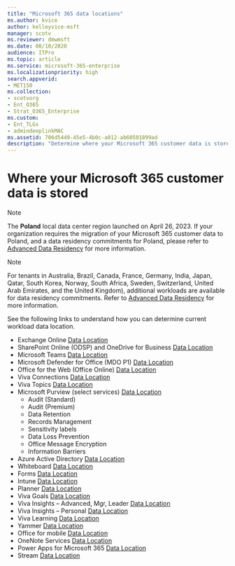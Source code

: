 ```yaml
---
title: "Microsoft 365 data locations"
ms.author: kvice
author: kelleyvice-msft
manager: scotv
ms.reviewer: dmwmsft
ms.date: 08/10/2020
audience: ITPro
ms.topic: article
ms.service: microsoft-365-enterprise
ms.localizationpriority: high
search.appverid:
- MET150
ms.collection: 
- scotvorg
- Ent_O365
- Strat_O365_Enterprise
ms.custom:
- Ent_TLGs
- admindeeplinkMAC
ms.assetid: 706d5449-45e5-4b0c-a012-ab60501899ad
description: "Determine where your Microsoft 365 customer data is stored worldwide"
---
```


# Where your Microsoft 365 customer data is stored

>[!NOTE]
>The **Poland** local data center region launched on April 26, 2023.  If your organization requires the migration of your Microsoft 365 customer data to Poland, and a data residency commitments for Poland, please refer to [Advanced Data Residency](advanced-data-residency.md) for more information.

>[!NOTE]
> For tenants in Australia, Brazil, Canada, France, Germany, India, Japan, Qatar, South Korea, Norway, South Africa, Sweden, Switzerland, United Arab Emirates, and the United Kingdom), additional workloads are available for data residency commitments.  Refer to [Advanced Data Residency](advanced-data-residency.md) for more information.


See the following links to understand how you can determine current workload data location.

- Exchange Online [Data Location](m365-dr-workload-exo#how-can-i-determine-customer-data-location)
- SharePoint Online (ODSP) and OneDrive for Business [Data Location](m365-dr-workload-spo.md#how-can-i-determine-customer-data-location)
- Microsoft Teams [Data Location](m365-dr-workload-teams.md#how-can-i-determine-customer-data-location)
- Microsoft Defender for Office (MDO P1)  [Data Location](m365-dr-workload-mdo-p1.md#how-can-i-determine-customer-data-location)
- Office for the Web (Office Online)  [Data Location](m365-dr-workload-office-for-web.md#how-can-i-determine-customer-data-location)
- Viva Connections [Data Location](m365-dr-workload-viva-connections.md#how-can-i-determine-customer-data-location)
- Viva Topics [Data Location](m365-dr-workload-viva-topics.md#how-can-i-determine-customer-data-location)
- Microsoft Purview (select services)  [Data Location](m365-dr-workload-purview.md#how-can-i-determine-customer-data-location)
  - Audit (Standard)
  - Audit (Premium)
  - Data Retention
  - Records Management
  - Sensitivity labels
  - Data Loss Prevention
  - Office Message Encryption
  - Information Barriers
- Azure Active Directory [Data Location](m365-dr-workload-other.md#azure-active-directory-aad)
- Whiteboard [Data Location](m365-dr-workload-other.md#whiteboard)
- Forms [Data Location](m365-dr-workload-other.md#forms)
- Intune [Data Location](m365-dr-workload-other.md#intune)
- Planner [Data Location](m365-dr-workload-other.md#planner)
- Viva Goals [Data Location](m365-dr-workload-other.md#viva-goals)
- Viva Insights – Advanced, Mgr, Leader [Data Location](m365-dr-workload-other.md#viva-insights--advanced-mgr-leader)
- Viva Insights – Personal [Data Location](m365-dr-workload-other.md#viva-insights--personal)
- Viva Learning [Data Location](m365-dr-workload-other.md#viva-learning)
- Yammer [Data Location](m365-dr-workload-other.md#yammer)
- Office for mobile [Data Location](m365-dr-workload-other.md#office-for-mobile)
- OneNote Services [Data Location](m365-dr-workload-other.md#onenote-services)
- Power Apps for Microsoft 365 [Data Location](m365-dr-workload-other.md#power-apps-for-microsoft-365)
- Stream [Data Location](m365-dr-workload-other.md#stream)
